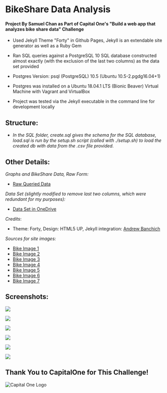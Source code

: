 # BikeShare Data Analysis

#### Project By Samuel Chan as Part of Capital One's "Build a web app that analyzes bike share data" Challenge

* Used Jekyll Theme "Forty" in Github Pages, Jekyll is an extendable site generator as well as a Ruby Gem

* Ran SQL queries against a PostgreSQL 10 SQL database constructed almost exactly (with the exclusion of the last two columns) as the data set provided

* Postgres Version: psql (PostgreSQL) 10.5 (Ubuntu 10.5-2.pgdg16.04+1)

* Postgres was installed on a Ubuntu 18.04.1 LTS (Bionic Beaver) Virtual Machine with Vagrant and VirtualBox

* Project was tested via the Jekyll executable in the command line for development locally

## Structure:
* _In the SQL folder, create.sql gives the schema for the SQL database, load.sql is run by the setup.sh script (called with ./setup.sh) to load the created db with data from the .csv file provided._


## Other Details:

_Graphs and BikeShare Data, Raw Form:_

* [Raw Queried Data](https://docs.google.com/spreadsheets/d/1rVLPtiSPRDdep2JzK3rndaCvenErN2CiX61xaQPIWig/edit#gid=1112289210)

_Data Set (slightly modified to remove last two columns, which were redundant for my purposes):_
* [Data Set in OneDrive](https://onedrive.live.com/embed?cid=C5E9968C10017902&resid=C5E9968C10017902%21108&authkey=AGS3CfPqFt4CXM0)

_Credits_:
* Theme: Forty, Design: HTML5 UP, Jekyll integration: [Andrew Banchich](http://andrewbanchi.ch/)

_Sources for site images:_
* [Bike Image 1](https://images6.alphacoders.com/549/549198.jpg)
* [Bike Image 2](https://3c1703fe8d.site.internapcdn.net/newman/gfx/news/hires/2018/bikesharecom.jpg)
* [Bike Image 3](https://cdn.vox-cdn.com/thumbor/uk-L88Fuk5zXZmu_A0B_U4X3HTg=/0x0:960x720/1200x800/filters:focal(404x284:556x436)/cdn.vox-cdn.com/uploads/chorus_image/image/58251759/spin_bikeshare_facebook.0.jpg)
* [Bike Image 4](https://1105am3mju9f3st1xn20q6ek-wpengine.netdna-ssl.com/wp-content/uploads/2016/06/10520301886_6296562786_b-729x364-1466690964.jpg)
* [Bike Image 5](https://media.gannett-cdn.com/courierjournal/brightcove/29913742001/201705/1885/29913742001_5447959538001_5447937546001-vs.jpg)
* [Bike Image 6](https://ase.org/sites/ase.org/files/styles/featured_blog/public/bike_share2_0_website.png?itok=lL_t-9r1)
* [Bike Image 7](https://whyy.org/wp-content/uploads/2017/12/bigstock-210609340-768x513.jpg)

## Screenshots:

![](assets/images/LandingPage)

![](assets/images/AllTiles)

![](assets/images/ContactForm)

![](assets/images/WithinAPage)

![](assets/images/GitJekyllCommandLine)

![](assets/images/VMPostgresDB)


## Thank You to CapitalOne for This Challenge!

![Capital One Logo](https://upload.wikimedia.org/wikipedia/commons/thumb/9/98/Capital_One_logo.svg/1200px-Capital_One_logo.svg.png)
